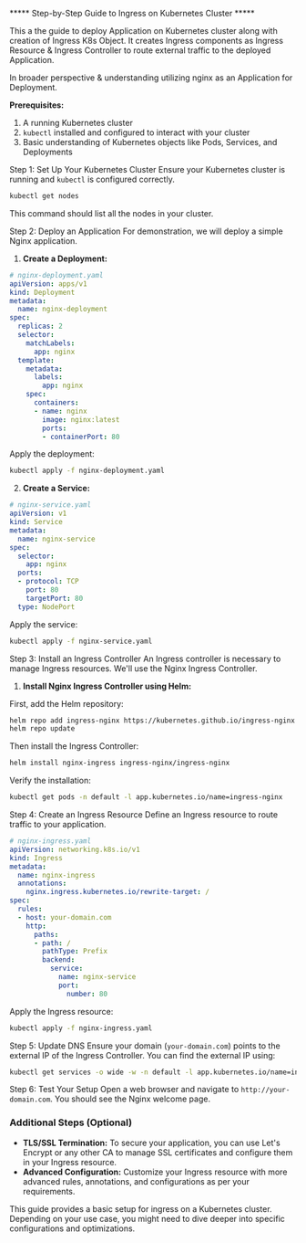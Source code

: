 ***** Step-by-Step Guide to Ingress on Kubernetes Cluster *****

This a the guide to deploy Application on Kubernetes cluster along with creation of Ingress K8s Object.
It creates Ingress components as Ingress Resource & Ingress Controller to route external traffic to the deployed Application.

In broader perspective & understanding utilizing nginx as an Application for Deployment.

**Prerequisites:**
1. A running Kubernetes cluster
2. `kubectl` installed and configured to interact with your cluster
3. Basic understanding of Kubernetes objects like Pods, Services, and Deployments

Step 1: Set Up Your Kubernetes Cluster
Ensure your Kubernetes cluster is running and `kubectl` is configured correctly.

```sh
kubectl get nodes
```

This command should list all the nodes in your cluster.

Step 2: Deploy an Application
For demonstration, we will deploy a simple Nginx application.

1. **Create a Deployment:**

```yaml
# nginx-deployment.yaml
apiVersion: apps/v1
kind: Deployment
metadata:
  name: nginx-deployment
spec:
  replicas: 2
  selector:
    matchLabels:
      app: nginx
  template:
    metadata:
      labels:
        app: nginx
    spec:
      containers:
      - name: nginx
        image: nginx:latest
        ports:
        - containerPort: 80
```

Apply the deployment:

```sh
kubectl apply -f nginx-deployment.yaml
```

2. **Create a Service:**

```yaml
# nginx-service.yaml
apiVersion: v1
kind: Service
metadata:
  name: nginx-service
spec:
  selector:
    app: nginx
  ports:
  - protocol: TCP
    port: 80
    targetPort: 80
  type: NodePort
```

Apply the service:

```sh
kubectl apply -f nginx-service.yaml
```

Step 3: Install an Ingress Controller
An Ingress controller is necessary to manage Ingress resources. We'll use the Nginx Ingress Controller.

1. **Install Nginx Ingress Controller using Helm:**

First, add the Helm repository:

```sh
helm repo add ingress-nginx https://kubernetes.github.io/ingress-nginx
helm repo update
```

Then install the Ingress Controller:

```sh
helm install nginx-ingress ingress-nginx/ingress-nginx
```

Verify the installation:

```sh
kubectl get pods -n default -l app.kubernetes.io/name=ingress-nginx
```

Step 4: Create an Ingress Resource
Define an Ingress resource to route traffic to your application.

```yaml
# nginx-ingress.yaml
apiVersion: networking.k8s.io/v1
kind: Ingress
metadata:
  name: nginx-ingress
  annotations:
    nginx.ingress.kubernetes.io/rewrite-target: /
spec:
  rules:
  - host: your-domain.com
    http:
      paths:
      - path: /
        pathType: Prefix
        backend:
          service:
            name: nginx-service
            port:
              number: 80
```

Apply the Ingress resource:

```sh
kubectl apply -f nginx-ingress.yaml
```

Step 5: Update DNS
Ensure your domain (`your-domain.com`) points to the external IP of the Ingress Controller. You can find the external IP using:

```sh
kubectl get services -o wide -w -n default -l app.kubernetes.io/name=ingress-nginx
```

Step 6: Test Your Setup
Open a web browser and navigate to `http://your-domain.com`. You should see the Nginx welcome page.

### Additional Steps (Optional)
- **TLS/SSL Termination:** To secure your application, you can use Let's Encrypt or any other CA to manage SSL certificates and configure them in your Ingress resource.
- **Advanced Configuration:** Customize your Ingress resource with more advanced rules, annotations, and configurations as per your requirements.

This guide provides a basic setup for ingress on a Kubernetes cluster. Depending on your use case, you might need to dive deeper into specific configurations and optimizations.
